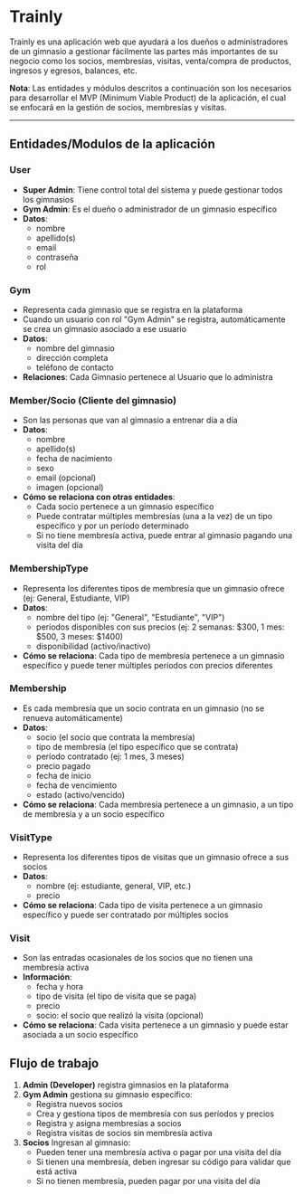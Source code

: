 # Trainly

Trainly es una aplicación web que ayudará a los dueños o administradores de un gimnasio a gestionar
fácilmente las partes más importantes de su negocio como los socios, membresías, visitas, venta/compra de productos,
ingresos y egresos, balances, etc.

**Nota**: Las entidades y módulos descritos a continuación son los necesarios para desarrollar el MVP (Minimum Viable Product) de la aplicación, el cual se enfocará en la gestión de socios, membresías y visitas.

<hr>

## Entidades/Modulos de la aplicación

### User
- **Super Admin**: Tiene control total del sistema y puede gestionar todos los gimnasios
- **Gym Admin**: Es el dueño o administrador de un gimnasio específico
- **Datos**:
  - nombre
  - apellido(s)
  - email
  - contraseña
  - rol

### Gym
- Representa cada gimnasio que se registra en la plataforma
- Cuando un usuario con rol "Gym Admin" se registra, automáticamente se crea un gimnasio asociado a ese usuario
- **Datos**:
  - nombre del gimnasio
  - dirección completa
  - teléfono de contacto
- **Relaciones**: Cada Gimnasio pertenece al Usuario que lo administra

### Member/Socio (Cliente del gimnasio)
- Son las personas que van al gimnasio a entrenar día a día
- **Datos**:
  - nombre
  - apellido(s)
  - fecha de nacimiento
  - sexo
  - email (opcional)
  - imagen (opcional)
- **Cómo se relaciona con otras entidades**:
  - Cada socio pertenece a un gimnasio específico
  - Puede contratar múltiples membresías (una a la vez) de un tipo específico y por un período determinado
  - Si no tiene membresía activa, puede entrar al gimnasio pagando una visita del día

### MembershipType
- Representa los diferentes tipos de membresía que un gimnasio ofrece (ej: General, Estudiante, VIP)
- **Datos**:
  - nombre del tipo (ej: "General", "Estudiante", "VIP")
  - períodos disponibles con sus precios (ej: 2 semanas: $300, 1 mes: $500, 3 meses: $1400)
  - disponibilidad (activo/inactivo)
- **Cómo se relaciona**: Cada tipo de membresía pertenece a un gimnasio específico y
  puede tener múltiples períodos con precios diferentes

### Membership
- Es cada membresía que un socio contrata en un gimnasio (no se renueva automáticamente)
- **Datos**:
  - socio (el socio que contrata la membresía)
  - tipo de membresía (el tipo específico que se contrata)
  - período contratado (ej: 1 mes, 3 meses)
  - precio pagado
  - fecha de inicio
  - fecha de vencimiento
  - estado (activo/vencido)
- **Cómo se relaciona**: Cada membresía pertenece a un gimnasio, a un tipo de membresía y a un socio específico

### VisitType
- Representa los diferentes tipos de visitas que un gimnasio ofrece a sus socios
- **Datos**:
  - nombre (ej: estudiante, general, VIP, etc.)
  - precio
- **Cómo se relaciona**: Cada tipo de visita pertenece a un gimnasio específico y puede ser contratado por múltiples socios

### Visit
- Son las entradas ocasionales de los socios que no tienen una membresía activa
- **Información**:
  - fecha y hora
  - tipo de visita (el tipo de visita que se paga)
  - precio
  - socio: el socio que realizó la visita (opcional)
- **Cómo se relaciona**: Cada visita pertenece a un gimnasio y puede estar asociada a un socio específico

## Flujo de trabajo

1. **Admin (Developer)** registra gimnasios en la plataforma
2. **Gym Admin** gestiona su gimnasio específico:
   - Registra nuevos socios
   - Crea y gestiona tipos de membresía con sus períodos y precios
   - Registra y asigna membresías a socios
   - Registra visitas de socios sin membresía activa
3. **Socios** Ingresan al gimnasio:
   - Pueden tener una membresía activa o pagar por una visita del día
   - Si tienen una membresía, deben ingresar su código para validar que está activa
   - Si no tienen membresía, pueden pagar por una visita del día

